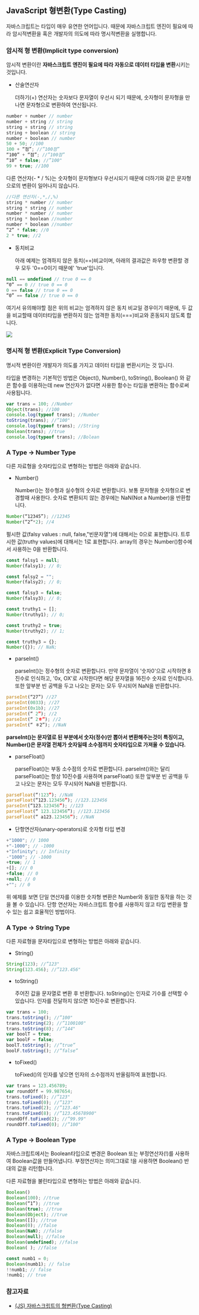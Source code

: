 ## JavaScript 형변환(Type Casting)

자바스크립트는 타입이 매우 유연한 언어입니다. 때문에 자바스크립트 엔진이 필요에 따라 암시적변환을 혹은 개발자의 의도에 따라 명시적변환을 실행합니다.

### 암시적 형 변환(Implicit type conversion)

암시적 변환이란 **자바스크립트 엔진이 필요에 따라 자동으로 데이터 타입을 변환**시키는 것입니다.

- 산술연산자

  더하기(+) 연산자는 숫자보다 문자열이 우선시 되기 때문에, 숫자형이 문자형을 만나면 문자형으로 변환하여 연산됩니다.

```jsx
number + number // number
number + string // string
string + string // string
string + boolean // string
number + boolean // number
50 + 50; //100
100 + “점”; //”100점”
“100” + “점”; //”100점”
“10” + false; //”100"
99 + true; //100
```

다른 연산자(- \* / %)는 숫자형이 문자형보다 우선시되기 때문에 더하기와 같은 문자형으로의 변환이 일어나지 않습니다.

```jsx
//다른 연산자(-,*,/,%)
string * number // number
string * string // number
number * number // number
string * boolean //number
number * boolean //number
“2” * false; //0
2 * true; //2
```

- 동치비교

  아래 예제는 엄격하지 않은 동치(==)비교이며, 아래의 결과값은 좌우항 변환할 경우 모두 '0==0이기 때문에' 'true'입니다.

```jsx
null == undefined // true 0 == 0
“0” == 0 // true 0 == 0
0 == false // true 0 == 0
“0” == false // true 0 == 0
```

여기서 유의해야할 점은 위의 비교는 엄격하지 않은 동치 비교일 경우이기 때문에, 두 값을 비교할때 데이터타입을 변환하지 않는 엄격한 동치(===)비교와 혼동되지 않도록 합니다.

![](./===.jpg)

### 명시적 형 변환(Explicit Type Conversion)

명시적 변환이란 개발자가 의도를 가지고 데이터 타입을 변환시키는 것 입니다.

타입을 변경하는 기본적인 방법은 Object(), Number(), toString(), Boolean() 와 같은 함수를 이용하는데 new 연산자가 없다면 사용한 함수는 타입을 변환하는 함수로써 사용됩니다.

```jsx
var trans = 100; //Number
Object(trans); //100
console.log(typeof trans); //Number
toString(trans); //”100"
console.log(typeof trans); //String
Boolean(trans); //true
console.log(typeof trans); //Bolean
```

### A Type → Number Type

다른 자료형을 숫자타입으로 변형하는 방법은 아래와 같습니다.

- Number()

  Number()는 정수형과 실수형의 숫자로 변환합니다. 보통 문자형을 숫자형으로 변경할때 사용한다. 숫자로 변환되지 않는 경우에는 NaN(Not a Number)을 반환합니다.

```jsx
Number(“12345”); //12345
Number(“2”*2); //4
```

펄시한 값(falsy values : null, false,"빈문자열")에 대해서는 0으로 표현합니다.
트루시한 값(truthy values)에 대해서는 1로 표현합니다.
array의 경우는 Number()함수에서 사용하는 0을 반환합니다.

```jsx
const falsy1 = null;
Number(falsy1); // 0;

const falsy2 = "";
Number(falsy2); // 0;

const falsy3 = false;
Number(falsy3); // 0;

const truthy1 = [];
Number(truthy1); // 0;

const truthy2 = true;
Number(truthy2); // 1;

const truthy3 = {};
Number({}); // NaN;
```

- parseInt()

  parseInt()는 정수형의 숫자로 변환합니다.
  만약 문자열이 '숫자0'으로 시작하면 8진수로 인식하고, '0x, OX'로 시작한다면 해당 문자열을 16진수 숫자로 인식합니다.
  또한 앞부분 빈 공백을 두고 나오는 문자는 모두 무시되어 NaN을 반환합니다.

```jsx
parseInt(“27”) //27
parseInt(0033); //27
parseInt(0x1b); //27
parseInt(“ 2”); //2
parseInt(“ 2ㅎ”); //2
parseInt(“ ㅎ2”); //NaN
```

**parseInt()는 문자열로 된 부분에서 숫자(정수)만 뽑아서 변환해주는것이 특징이고, Number()은 문자열 전체가 숫자일때 소수점까지 숫자타입으로 가져올 수 있습니다.**

- parseFloat()

  parseFloat()는 부동 소수점의 숫자로 변환합니다.
  parseInt()와는 달리 parseFloat()는 항상 10진수를 사용하며 parseFloat() 또한 앞부분 빈 공백을 두고 나오는 문자는 모두 무시되어 NaN을 반환합니다.

```jsx
parseFloat(“!123”); //NaN
parseFloat(“123.123456”); //123.123456
parseInt(“123.123456”); //123
parseFloat(“ 123.123456”); //123.123456
parseFloat(“ a123.123456”); //NaN
```

- 단항연산자(unary-operators)로 숫자형 타입 변경

```jsx
+"1000"; // 1000
+"-1000"; // -1000
+"Infinity"; // Infinity
-"1000"; // -1000
+true; // 1
+[]; /// 0
+false; // 0
+null; // 0
+""; // 0
```

위 예제를 보면 단일 연산자를 이용한 숫자형 변환은 Number와 동일한 동작을 하는 것을 볼 수 있습니다. 단항 연산자는 자바스크립트 함수를 사용하지 않고 타입 변환을 할 수 있는 쉽고 효율적인 방법이다.

### A Type → String Type

다른 자료형을 문자타입으로 변형하는 방법은 아래와 같습니다.

- String()

```jsx
String(123); //”123"
String(123.456); //”123.456"
```

- toString()

  주어진 값을 문자열로 변환 후 반환합니다.
  toString()는 인자로 기수를 선택할 수 있습니다. 인자를 전달하지 않으면 10진수로 변환합니다.

```jsx
var trans = 100;
trans.toString(); //”100"
trans.toString(2); //”1100100"
trans.toString(8); //”144"
var boolT = true;
var boolF = false;
boolT.toString(); //”true”
boolF.toString(); //”false”
```

- toFixed()

  toFixed()의 인자를 넣으면 인자의 소수점까지 반올림하여 표현합니다.

```jsx
var trans = 123.456789;
var roundOff = 99.987654;
trans.toFixed(); //”123"
trans.toFixed(0); //”123"
trans.toFixed(2); //”123.46"
trans.toFixed(8); //”123.45678900"
roundOff.toFixed(2); //”99.99"
roundOff.toFixed(0); //”100"
```

### A Type → Boolean Type

자바스크립트에서는 Boolean타입으로 변경은 Boolean 또는 부정연산자(!)를 사용하여 Boolean값을 만들어냅니다. 부정연산자는 의미그대로 !을 사용하면 Boolean() 반대의 값을 리턴합니다.

다른 자료형을 불린타입으로 변형하는 방법은 아래와 같습니다.

```jsx
Boolean()
Boolean(100); //true
Boolean(“1”); //true
Boolean(true); //true
Boolean(Object); //true
Boolean([]); //true
Boolean(0); //false
Boolean(NaN); //false
Boolean(null); //false
Boolean(undefined); //false
Boolean( ); //false

const numb1 = 0;
Boolean(numb1); // false
!!numb1; // false
!numb1; // true
```

### 참고자료

- [(JS) 자바스크립트의 형변환(Type Casting)](https://velog.io/@yunsungyang-omc/JS-%EC%9E%90%EB%B0%94%EC%8A%A4%ED%81%AC%EB%A6%BD%ED%8A%B8%EC%9D%98-%ED%98%95%EB%B3%80%ED%99%98Type-Casting)
